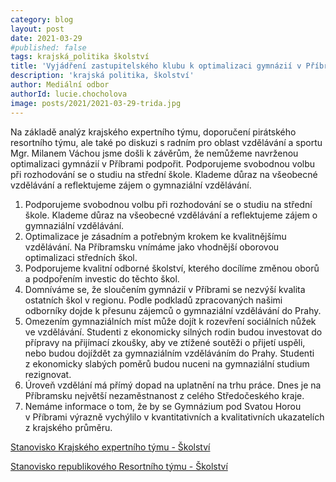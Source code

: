 ```yaml
---
category: blog
layout: post
date: 2021-03-29
#published: false
tags: krajská_politika školství
title: 'Vyjádření zastupitelského klubu k optimalizaci gymnázií v Příbrami'
description: 'krajská politika, školství'
author: Mediální odbor
authorId: lucie.chocholova
image: posts/2021/2021-03-29-trida.jpg
---
```


Na základě analýz krajského expertního týmu, doporučení pirátského resortního týmu, ale také po diskuzi s radním pro oblast vzdělávání a sportu Mgr. Milanem Váchou jsme došli k závěrům, že nemůžeme navrženou optimalizaci gymnázií v Příbrami podpořit. 
Podporujeme svobodnou volbu při rozhodování se o studiu na střední škole. Klademe důraz na všeobecné vzdělávání a reflektujeme zájem o gymnaziální vzdělávání.

1. Podporujeme svobodnou volbu při rozhodování se o studiu na střední škole. Klademe důraz
na všeobecné vzdělávání a reflektujeme zájem o gymnaziální vzdělávání.
2. Optimalizace je zásadním a potřebným krokem ke kvalitnějšímu vzdělávání. Na Příbramsku
vnímáme jako vhodnější oborovou optimalizaci středních škol.
3. Podporujeme kvalitní odborné školství, kterého docílíme změnou oborů a podpořením
investic do těchto škol.
4. Domníváme se, že sloučením gymnázií v Příbrami se nezvýší kvalita ostatních škol v regionu.
Podle podkladů zpracovaných našimi odborníky dojde k přesunu zájemců o gymnaziální
vzdělávání do Prahy.
5. Omezením gymnaziálních míst může dojít k rozevření sociálních nůžek ve vzdělávání.
Studenti z ekonomicky silných rodin budou investovat do přípravy na přijímací zkoušky, aby
ve ztížené soutěži o přijetí uspěli, nebo budou dojíždět za gymnaziálním vzděláváním do
Prahy. Studenti z ekonomicky slabých poměrů budou nuceni na gymnaziální studium
rezignovat.
6. Úroveň vzdělání má přímý dopad na uplatnění na trhu práce. Dnes je na Příbramsku největší
nezaměstnanost z celého Středočeského kraje.
7. Nemáme informace o tom, že by se Gymnázium pod Svatou Horou v Příbrami výrazně
vychýlilo v kvantitativních a kvalitativních ukazatelích z krajského průměru.

[Stanovisko Krajského expertního týmu - Školství](https://a.pirati.cz/assets/stredocesky/files/Optimalizace_KET_vyjadreni_public_FINAL.pdf) 

[Stanovisko republikového Resortního týmu - Školství](https://a.pirati.cz/assets/stredocesky/files/resortni_tym_optimalizace_FINAL.pdf)
